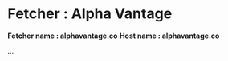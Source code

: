 # Fetcher : Alpha Vantage #

**Fetcher name : alphavantage.co**
**Host name : alphavantage.co**

...
